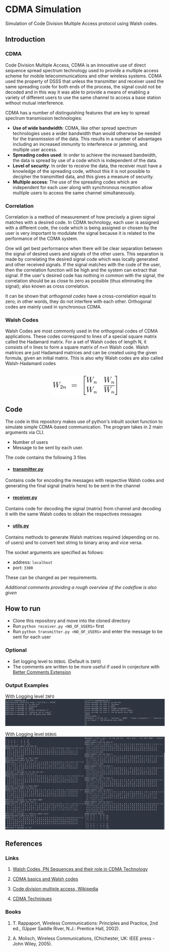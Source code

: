 # CDMA Simulation 

Simulation of Code Division Multiple Access protocol using Walsh codes.

## Introduction

### CDMA
Code Division Multiple Access, CDMA is an innovative use of direct sequence spread spectrum technology used to provide a multiple access scheme for mobile telecommunications and other wireless systems. CDMA used the property of DSSS that unless the transmitter and receiver used the same spreading code for both ends of the process, the signal could not be decoded and in this way it was able to provide a means of enabling a variety of different users to use the same channel to access a base station without mutual interference.

CDMA has a number of distinguishing features that are key to spread spectrum transmission technologies:

- **Use of wide bandwidth**:  CDMA, like other spread spectrum technologies uses a wider bandwidth than would otherwise be needed for the transmission of the data. This results in a number of advantages including an increased immunity to interference or jamming, and multiple user access.
- **Spreading codes used**:   In order to achieve the increased bandwidth, the data is spread by use of a code which is independent of the data.
- **Level of security**:   In order to receive the data, the receiver must have a knowledge of the spreading code, without this it is not possible to decipher the transmitted data, and this gives a measure of security.
- **Multiple access**:   The use of the spreading codes which are independent for each user along with synchronous reception allow multiple users to access the same channel simultaneously.

### Correlation
Correlation is a method of measurement of how precisely a given signal matches with a desired code. In CDMA technology, each user is assigned with a different code, the code which is being assigned or chosen by the user is very important to modulate the signal because it is related to the performance of the CDMA system.

One will get best performance when there will be clear separation between the signal of desired users and signals of the other users. This separation is made by correlating the desired signal code which was locally generated and other received signals. If the signal matches with the code of the user, then the correlation function will be high and the system can extract that signal. If the user's desired code has nothing in common with the signal, the correlation should be as close to zero as possible (thus eliminating the signal); also known as cross correlation. 

It can be shown that *orthogonal codes* have a cross-correlation equal to zero; in other words, they do not interfere with each other. Orthogonal codes are mainly used in synchronous CDMA.

### Walsh Codes
Walsh Codes are most commonly used in the orthogonal codes of CDMA applications. These codes correspond to lines of a special square matrix called the Hadamard matrix. For a set of Walsh codes of length N, it consists of n lines to form a square matrix of *n×n* Walsh code. Walsh matrices are just Hadamard matrices and can be created using the given formula, given an initial matrix. This is also why Walsh codes are also called Walsh-Hadamard codes


<p align="center">
<br>
  <img width="202" height="60" src="./docs/eq1.png">
</p>



## Code

The code in this repository makes use of python's inbuilt socket function to simulate simple CDMA-based communication. The program takes in 2 main arguments via CLI.
- Number of users
- Message to be sent by each user.

The code contains the following 3 files
- #### [transmitter.py](./transmitter.py)
Contains code for encoding the messages with respective Walsh codes and generating the final signal (matrix here) to be sent in the channel

- #### [receiver.py](./receiver.py)
Contains code for decoding the signal (matrix) from channel and decoding it with the same Walsh codes to obtain the respectives messages

- #### [utils.py](./utils.py)
Contains methods to generate Walsh matrices required (depending on no. of users) and to convert text string to binary array and vice versa.

The socket arguments are specified as follows: 
- address: `localhost`
- port: `3300`

These can be changed as per requirements.

*Additional comments providing a rough overview of the codeflow is also given*

## How to run

- Clone this repository and move into the cloned directory
- Run `python receiver.py <NO_OF_USERS>` first
- Run `python transmitter.py <NO_OF_USERS>` and enter the message to be sent for each user

### Optional

- Set logging level to `DEBUG`. (Default is `INFO`)
- The comments are written to be more useful if used in conjecture with [Better Comments Extension](https://marketplace.visualstudio.com/items?itemName=aaron-bond.better-comments) 

### Output Examples

With Logging level `INFO`
![INFO](./docs/img1.png)

With Logging level `DEBUG`
![INFO](./docs/img2.png)


## References

### Links

1. [Walsh Codes, PN Sequences and their role in CDMA Technology](https://www.cse.iitd.ac.in/~cs1120231/walsh.pdf)

2. [CDMA basics and Walsh codes](http://morse.colorado.edu/~tlen5510/text/classwebch7.html)

3. [Code division multiple access, Wikipedia](https://en.wikipedia.org/wiki/Code-division_multiple_access)

4. [CDMA Techniques](https://www.tutorialspoint.com/cdma/cdma_techniques.htm)

### Books

1.    T. Rappaport, Wireless Communications: Principles and Practice, 2nd ed., (Upper Saddle River, N.J.: Prentice Hall, 2002).

2.    A. Molisch, Wireless Communications, (Chichester, UK: IEEE press - John Wiley, 2005).